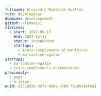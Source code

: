 ```yaml
---
fullname: Alejandro Mantecon Guillen
role: Développeur
domaine: Développement
github: alemangui
missions:
  - start: 2019-05-13
    end: 2024-12-31
    status: independent
    startups:
      - icare-complements-alimentaires
      - ma-cantine-egalim
startups:
  - ma-cantine-egalim
  - icare-complements-alimentaires
previously:
  - peps
  - e-inspé
uuid: c53185de-5cf2-4981-a7d8-791d0aa6f4a1
---
```

